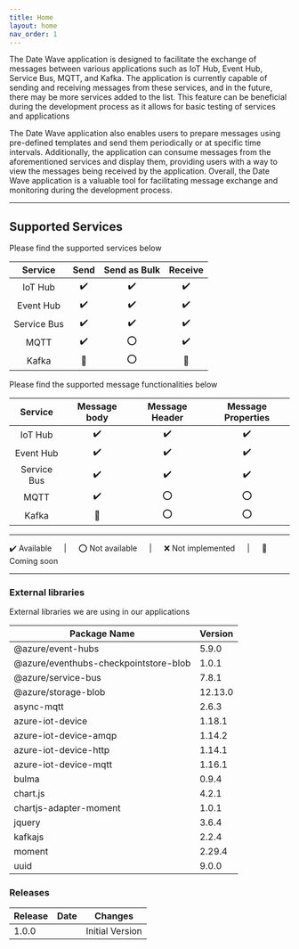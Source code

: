 ```yaml
---
title: Home
layout: home
nav_order: 1
---
```


The Date Wave application is designed to facilitate the exchange of messages between various applications such as IoT Hub, Event Hub, Service Bus, MQTT, and Kafka. The application is currently capable of sending and receiving messages from these services, and in the future, there may be more services added to the list. This feature can be beneficial during the development process as it allows for basic testing of services and applications

The Date Wave application also enables users to prepare messages using pre-defined templates and send them periodically or at specific time intervals. Additionally, the application can consume messages from the aforementioned services and display them, providing users with a way to view the messages being received by the application. Overall, the Date Wave application is a valuable tool for facilitating message exchange and monitoring during the development process.

---

## **Supported Services**

Please find the supported services below

| Service | Send | Send as Bulk | Receive 
|:---:|:---:|:---:|:---:|
| IoT Hub | ✔️ | ✔️ | ✔️ 
| Event Hub | ✔️ | ✔️ | ✔️ 
| Service Bus | ✔️ | ✔️ | ✔️ 
| MQTT | ✔️ | ⭕️ | ✔️ 
| Kafka | 🔷 | ⭕️ | 🔷 


Please find the supported message functionalities below

| Service | Message body | Message Header | Message Properties 
|:---:|:---:|:---:|:---:|
| IoT Hub | ✔️ | ✔️ | ✔️ 
| Event Hub | ✔️ | ✔️ | ✔️ 
| Service Bus | ✔️ | ✔️ | ✔️ 
| MQTT | ✔️ | ⭕️ | ⭕️
| Kafka | 🔷 | ⭕️ | ⭕️ 

---

✔️ Available &emsp; | &emsp; ⭕️ Not available &emsp; | &emsp; ❌ Not implemented &emsp; | &emsp; 🔷 Coming soon

---

### **External libraries** 

External libraries we are using in our applications

| Package Name | Version |
|---|---|
| @azure/event-hubs | 5.9.0 |
| @azure/eventhubs-checkpointstore-blob | 1.0.1 |
| @azure/service-bus | 7.8.1 |
| @azure/storage-blob | 12.13.0 |
| async-mqtt | 2.6.3 |
| azure-iot-device | 1.18.1 |
| azure-iot-device-amqp | 1.14.2 |
| azure-iot-device-http | 1.14.1 |
| azure-iot-device-mqtt | 1.16.1 |
| bulma | 0.9.4 |
| chart.js | 4.2.1 |
| chartjs-adapter-moment | 1.0.1 |
| jquery | 3.6.4 |
| kafkajs | 2.2.4 |
| moment | 2.29.4 |
| uuid | 9.0.0 |


### **Releases** 


Release | Date | Changes
|---|---|---|
1.0.0 | | Initial Version